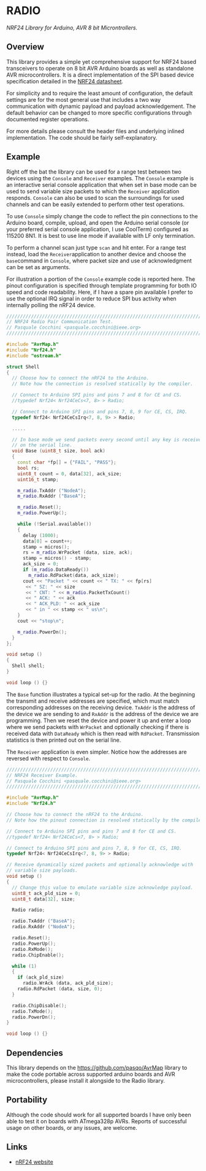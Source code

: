 # RADIO
*NRF24 Library for Arduino, AVR 8 bit Microntrollers.*

## Overview
This library provides a simple yet comprehensive support for NRF24 based transceivers to operate on 8 bit AVR Arduino boards as well as standalone AVR microcontrollers.
It is a direct implementation of the SPI based device specification detailed in the [NRF24 datasheet](https://www.nordicsemi.com/eng/Products/2.4GHz-RF/nRF24L01P).

For simplicity and to require the least amount of configuration, the default settings are for the most general use that includes a two way communication with dynamic payload and payload acknowledgement. The default behavior can be changed to more specific configurations through documented register operations.

For more details please consult the header files and underlying inlined implementation. The code should be fairly self-explanatory.

## Example
Right off the bat the library can be used for a range test between two devices using the `Console` and `Receiver` examples. The `Console` example is an interactive serial console application that when set in base mode can be used to send variable size packets to which the `Receiver` application responds. `Console` can also be used to scan the surroundings for used channels and can be easily extended to perform other test operations.

To use `Console` simply change the code to reflect the pin connections to the Arduino board, compile, upload, and open the Arduino serial console (or your preferred serial console application, I use CoolTerm) configured as 115200 8N1. It is best to use line mode if available with LF only termination.

To perform a channel scan just type `scan` and hit enter.
For a range test instead, load the `Receiver`application to another device and choose the `base`command in `Console`, where packet size and use of acknowledgment can be set as arguments.

For illustration a portion of the `Console` example code is reported here.
The pinout configuration is specified through template programming for both IO speed and code readability. Here, if I have a spare pin available I prefer to use the optional IRQ signal in order to reduce SPI bus activity when internally polling the nRF24 device.
```cpp
//////////////////////////////////////////////////////////////////////////////
// NRF24 Radio Pair Communication Test.
// Pasquale Cocchini <pasquale.cocchini@ieee.org>
//////////////////////////////////////////////////////////////////////////////

#include "AvrMap.h"
#include "Nrf24.h"
#include "ostream.h"

struct Shell
{
  // Choose how to connect the nRF24 to the Arduino.
  // Note how the connection is resolved statically by the compiler.

  // Connect to Arduino SPI pins and pins 7 and 8 for CE and CS.
  //typedef Nrf24< Nrf24CeCs<7, 8> > Radio;

  // Connect to Arduino SPI pins and pins 7, 8, 9 for CE, CS, IRQ.
  typedef Nrf24< Nrf24CeCsIrq<7, 8, 9> > Radio;

  .....

  // In base mode we send packets every second until any key is received
  // on the serial line.
  void Base (uint8_t size, bool ack)
  {
    const char *fp[] = {"FAIL", "PASS"};
    bool rs;
    uint8_t count = 0, data[32], ack_size;
    uint16_t stamp;

    m_radio.TxAddr ("NodeA");
    m_radio.RxAddr ("BaseA");

    m_radio.Reset();
    m_radio.PowerUp();

    while (!Serial.available())
    {
      delay (1000);
      data[0] = count++;
      stamp = micros();
      rs = m_radio.WrPacket (data, size, ack);
      stamp = micros() - stamp;
      ack_size = 0;
      if (m_radio.DataReady())
	    m_radio.RdPacket(data, ack_size);
      cout << "Packet " << count << " TX: " << fp[rs] 
	   << " SZ: " << size
	   << " CNT: " << m_radio.PacketTxCount()
	   << " ACK: " << ack
	   << " ACK_PLD: " << ack_size
	   << " in " << stamp << " us\n";
    }
    cout << "stop\n";

    m_radio.PowerDn();
  }
};

void setup ()
{
  Shell shell;
}

void loop () {}
```
The `Base` function illustrates a typical set-up for the radio.
At the beginning the transmit and receive addresses are specified, which must match corresponding addresses on the receiving device. `TxAddr` is the address of the device we are sending to and `RxAddr` is the address of the device we are programming.
Then we reset the device and power it up and enter a loop where we send packets with `WrPacket` and optionally checking if there is received data with `DataReady` which is then read with `RdPacket`.
Transmission statistics is then printed out on the serial line.

The `Receiver` application is even simpler.
Notice how the addresses are reversed with respect to `Console`.
```cpp
//////////////////////////////////////////////////////////////////////////////
// NRF24 Receiver Example.
// Pasquale Cocchini <pasquale.cocchini@ieee.org>
//////////////////////////////////////////////////////////////////////////////

#include "AvrMap.h"
#include "Nrf24.h"

// Choose how to connect the nRF24 to the Arduino.
// Note how the pinout connection is resolved statically by the compiler.

// Connect to Arduino SPI pins and pins 7 and 8 for CE and CS.
//typedef Nrf24< Nrf24CeCs<7, 8> > Radio;

// Connect to Arduino SPI pins and pins 7, 8, 9 for CE, CS, IRQ.
typedef Nrf24< Nrf24CeCsIrq<7, 8, 9> > Radio;

// Receive dynamically sized packets and optionally acknowledge with 
// variable size payloads.
void setup ()
{
  // Change this value to emulate variable size acknowledge payload.
  uint8_t ack_pld_size = 0;
  uint8_t data[32], size;

  Radio radio;

  radio.TxAddr ("BaseA");
  radio.RxAddr ("NodeA");

  radio.Reset();
  radio.PowerUp();
  radio.RxMode();
  radio.ChipEnable();

  while (1)
  {
    if (ack_pld_size)
      radio.WrAck (data, ack_pld_size);
    radio.RdPacket (data, size, 0);
  }

  radio.ChipDisable();
  radio.TxMode();
  radio.PowerDn();
}

void loop () {}
```

## Dependencies
This library depends on the https://github.com/pasqo/AvrMap library to make the code portable across supported arduino boards and AVR microcontrollers, please install it alongside to the Radio library.

## Portability
Although the code should work for all supported boards I have only been able to test it on boards with ATmega328p AVRs.
Reports of successful usage on other boards, or any issues, are welcome.

## Links
- [nRF24 website](https://www.nordicsemi.com/eng/Products/2.4GHz-RF/nRF24L01P)

